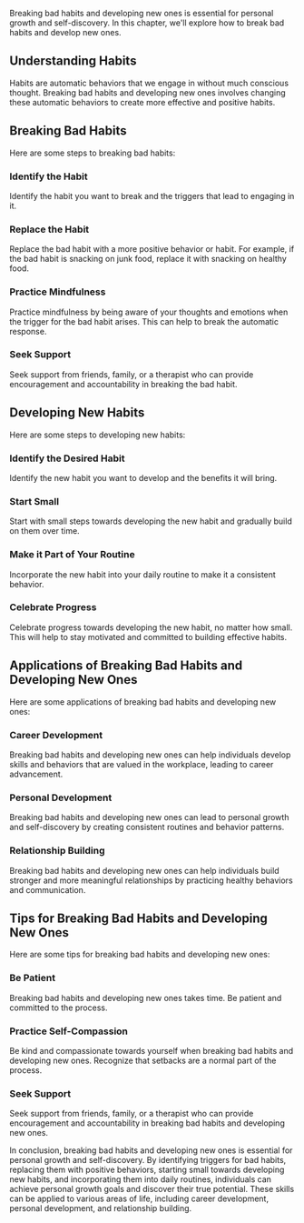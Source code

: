 
Breaking bad habits and developing new ones is essential for personal growth and self-discovery. In this chapter, we'll explore how to break bad habits and develop new ones.

Understanding Habits
--------------------

Habits are automatic behaviors that we engage in without much conscious thought. Breaking bad habits and developing new ones involves changing these automatic behaviors to create more effective and positive habits.

Breaking Bad Habits
-------------------

Here are some steps to breaking bad habits:

### Identify the Habit

Identify the habit you want to break and the triggers that lead to engaging in it.

### Replace the Habit

Replace the bad habit with a more positive behavior or habit. For example, if the bad habit is snacking on junk food, replace it with snacking on healthy food.

### Practice Mindfulness

Practice mindfulness by being aware of your thoughts and emotions when the trigger for the bad habit arises. This can help to break the automatic response.

### Seek Support

Seek support from friends, family, or a therapist who can provide encouragement and accountability in breaking the bad habit.

Developing New Habits
---------------------

Here are some steps to developing new habits:

### Identify the Desired Habit

Identify the new habit you want to develop and the benefits it will bring.

### Start Small

Start with small steps towards developing the new habit and gradually build on them over time.

### Make it Part of Your Routine

Incorporate the new habit into your daily routine to make it a consistent behavior.

### Celebrate Progress

Celebrate progress towards developing the new habit, no matter how small. This will help to stay motivated and committed to building effective habits.

Applications of Breaking Bad Habits and Developing New Ones
-----------------------------------------------------------

Here are some applications of breaking bad habits and developing new ones:

### Career Development

Breaking bad habits and developing new ones can help individuals develop skills and behaviors that are valued in the workplace, leading to career advancement.

### Personal Development

Breaking bad habits and developing new ones can lead to personal growth and self-discovery by creating consistent routines and behavior patterns.

### Relationship Building

Breaking bad habits and developing new ones can help individuals build stronger and more meaningful relationships by practicing healthy behaviors and communication.

Tips for Breaking Bad Habits and Developing New Ones
----------------------------------------------------

Here are some tips for breaking bad habits and developing new ones:

### Be Patient

Breaking bad habits and developing new ones takes time. Be patient and committed to the process.

### Practice Self-Compassion

Be kind and compassionate towards yourself when breaking bad habits and developing new ones. Recognize that setbacks are a normal part of the process.

### Seek Support

Seek support from friends, family, or a therapist who can provide encouragement and accountability in breaking bad habits and developing new ones.

In conclusion, breaking bad habits and developing new ones is essential for personal growth and self-discovery. By identifying triggers for bad habits, replacing them with positive behaviors, starting small towards developing new habits, and incorporating them into daily routines, individuals can achieve personal growth goals and discover their true potential. These skills can be applied to various areas of life, including career development, personal development, and relationship building.

